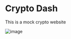 # Crypto Dash

This is a mock crypto website


![image](https://user-images.githubusercontent.com/73738347/188612217-58708a07-0e02-4cbc-97ad-c277e4d18c39.png)
